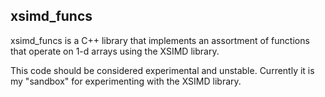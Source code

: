 xsimd_funcs
-----------

xsimd_funcs is a C++ library that implements an assortment of functions
that operate on 1-d arrays using the XSIMD library.

This code should be considered experimental and unstable.  Currently it
is my "sandbox" for experimenting with the XSIMD library.
